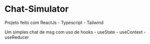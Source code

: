 # Chat-Simulator

Projeto feito com ReactJs - Typescript - Tailwind 

Um simples chat de msg com uso de hooks - useState - useContext - useReducer
